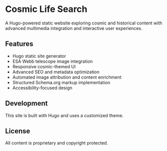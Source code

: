 # Cosmic Life Search

A Hugo-powered static website exploring cosmic and historical content with advanced multimedia integration and interactive user experiences.

## Features

- Hugo static site generator
- ESA Webb telescope image integration
- Responsive cosmic-themed UI
- Advanced SEO and metadata optimization
- Automated image attribution and content enrichment
- Structured Schema.org markup implementation
- Accessibility-focused design

## Development

This site is built with Hugo and uses a customized theme.

## License

All content is proprietary and copyright protected.
